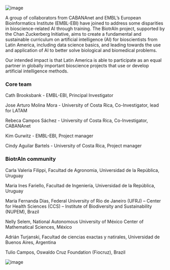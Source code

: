 ![image](https://github.com/user-attachments/assets/c8f408d4-3f11-4c67-a3b6-7c4442f410e3)

A group of collaborators from CABANAnet and EMBL’s European Bioinformatics Institute (EMBL-EBI) have joined to address some disparities in bioscience-related AI through training. The BiotrAIn project, supported by the Chan Zuckerberg Initiative, aims to create a fundamental and sustainable curriculum on artificial intelligence (AI) for bioscientists from Latin America, including data science basics, and leading towards the use and application of AI to better solve biological and biomedical problems.

Our intended impact is that Latin America is able to participate as an equal partner in globally important bioscience projects that use or develop artificial intelligence methods.

### Core team

Cath Brooksbank - EMBL-EBI, Principal Investigator

Jose Arturo Molina Mora - University of Costa Rica, Co-Investigator, lead for LATAM

Rebeca Campos Sáchez - University of Costa Rica, Co-Investigator, CABANAnet

Kim Gurwitz - EMBL-EBI, Project manager

Cindy Aguilar Bartels - University of Costa Rica, Project manager


### BiotrAIn community
Carla Valeria Filippi, Facultad de Agronomia, Universidad de la República, Uruguay

Maria Ines Fariello, Facultad de Ingeniería, Universidad de la República, Uruguay

Maria Fernanda Dias, Federal University of Rio de Janeiro (UFRJ) – Center for Health Sciences (CCS) – Institute of Biodiversity and Sustainability (NUPEM), Brazil

Nelly Selem, National Autonomous University of México Center of Mathematical Sciences, México

Adrián Turjanski, Facultad de ciencias exactas y natirales, Universidad de Buenos Aires, Argentina

Tulio Campos, Oswaldo Cruz Foundation (Fiocruz), Brazil


![image](https://github.com/user-attachments/assets/33d0775f-902c-4a0c-8bbc-6a7c7947a132)

